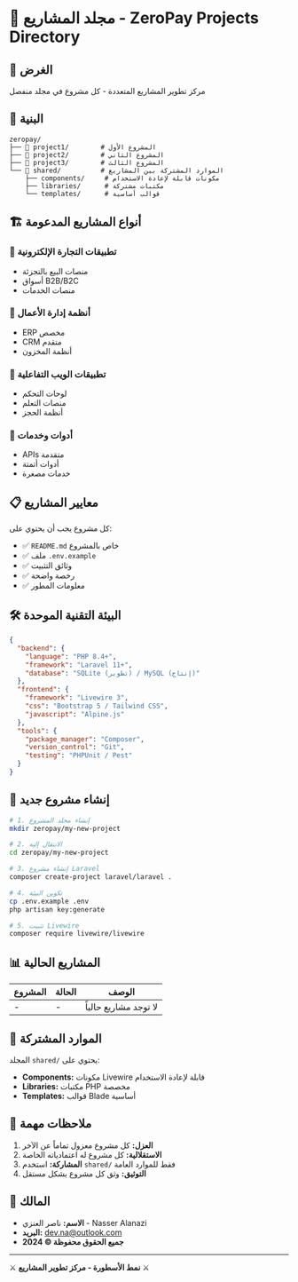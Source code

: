 # 🚀 مجلد المشاريع - ZeroPay Projects Directory

## 🎯 الغرض
مركز تطوير المشاريع المتعددة - كل مشروع في مجلد منفصل

## 📁 البنية

```
zeropay/
├── 📂 project1/        # المشروع الأول
├── 📂 project2/        # المشروع الثاني
├── 📂 project3/        # المشروع الثالث
└── 📂 shared/          # الموارد المشتركة بين المشاريع
    ├── components/     # مكونات قابلة لإعادة الاستخدام
    ├── libraries/      # مكتبات مشتركة
    └── templates/      # قوالب أساسية
```

## 🏗️ أنواع المشاريع المدعومة

### 🛒 تطبيقات التجارة الإلكترونية
- منصات البيع بالتجزئة
- أسواق B2B/B2C
- منصات الخدمات

### 🏢 أنظمة إدارة الأعمال
- ERP مخصص
- CRM متقدم
- أنظمة المخزون

### 📱 تطبيقات الويب التفاعلية
- لوحات التحكم
- منصات التعلم
- أنظمة الحجز

### 🔧 أدوات وخدمات
- APIs متقدمة
- أدوات أتمتة
- خدمات مصغرة

## 📋 معايير المشاريع

كل مشروع يجب أن يحتوي على:
- ✅ `README.md` خاص بالمشروع
- ✅ ملف `.env.example`
- ✅ وثائق التثبيت
- ✅ رخصة واضحة
- ✅ معلومات المطور

## 🛠️ البيئة التقنية الموحدة

```json
{
  "backend": {
    "language": "PHP 8.4+",
    "framework": "Laravel 11+",
    "database": "SQLite (تطوير) / MySQL (إنتاج)"
  },
  "frontend": {
    "framework": "Livewire 3",
    "css": "Bootstrap 5 / Tailwind CSS",
    "javascript": "Alpine.js"
  },
  "tools": {
    "package_manager": "Composer",
    "version_control": "Git",
    "testing": "PHPUnit / Pest"
  }
}
```

## 🚀 إنشاء مشروع جديد

```bash
# 1. إنشاء مجلد المشروع
mkdir zeropay/my-new-project

# 2. الانتقال إليه
cd zeropay/my-new-project

# 3. إنشاء مشروع Laravel
composer create-project laravel/laravel .

# 4. تكوين البيئة
cp .env.example .env
php artisan key:generate

# 5. تثبيت Livewire
composer require livewire/livewire
```

## 📊 المشاريع الحالية

| المشروع | الحالة | الوصف |
|---------|--------|--------|
| - | - | لا توجد مشاريع حالياً |

## 🔄 الموارد المشتركة

المجلد `shared/` يحتوي على:
- **Components:** مكونات Livewire قابلة لإعادة الاستخدام
- **Libraries:** مكتبات PHP مخصصة
- **Templates:** قوالب Blade أساسية

## 📝 ملاحظات مهمة

1. **العزل:** كل مشروع معزول تماماً عن الآخر
2. **الاستقلالية:** كل مشروع له اعتمادياته الخاصة
3. **المشاركة:** استخدم `shared/` فقط للموارد العامة
4. **التوثيق:** وثق كل مشروع بشكل مستقل

## 👤 المالك
- **الاسم:** ناصر العنزي - Nasser Alanazi
- **البريد:** dev.na@outlook.com
- **جميع الحقوق محفوظة © 2024**

---

⚔️ **نمط الأسطورة - مركز تطوير المشاريع** ⚔️